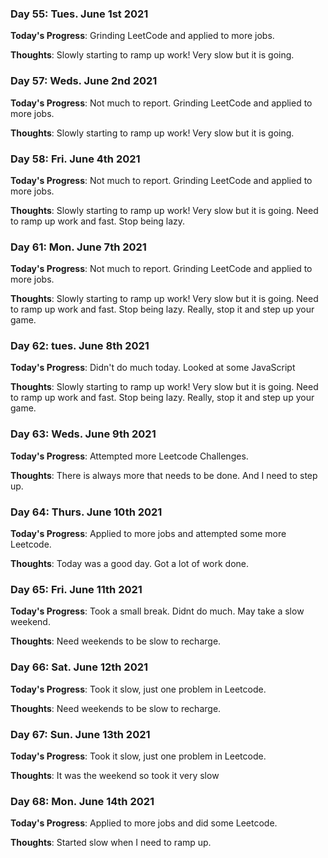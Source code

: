 ### Day 55: Tues. June 1st 2021

**Today's Progress**: Grinding LeetCode and applied to more jobs. 

**Thoughts**: Slowly starting to ramp up work! Very slow but it is going.

### Day 57: Weds. June 2nd 2021

**Today's Progress**: Not much to report. Grinding LeetCode and applied to more jobs. 

**Thoughts**: Slowly starting to ramp up work! Very slow but it is going.

### Day 58: Fri. June 4th 2021

**Today's Progress**: Not much to report. Grinding LeetCode and applied to more jobs. 

**Thoughts**: Slowly starting to ramp up work! Very slow but it is going. Need to ramp up work and fast. Stop being lazy.

### Day 61: Mon. June 7th 2021

**Today's Progress**: Not much to report. Grinding LeetCode and applied to more jobs. 

**Thoughts**: Slowly starting to ramp up work! Very slow but it is going. Need to ramp up work and fast. Stop being lazy. Really, stop it and step up your game. 

### Day 62: tues. June 8th 2021

**Today's Progress**: Didn't do much today. Looked at some JavaScript

**Thoughts**: Slowly starting to ramp up work! Very slow but it is going. Need to ramp up work and fast. Stop being lazy. Really, stop it and step up your game. 

### Day 63: Weds. June 9th 2021

**Today's Progress**: Attempted more Leetcode Challenges.

**Thoughts**: There is always more that needs to be done. And I need to step up.

### Day 64: Thurs. June 10th 2021

**Today's Progress**: Applied to more jobs and attempted some more Leetcode.

**Thoughts**: Today was a good day. Got a lot of work done.

### Day 65: Fri. June 11th 2021

**Today's Progress**: Took a small break. Didnt do much. May take a slow weekend.

**Thoughts**: Need weekends to be slow to recharge.

### Day 66: Sat. June 12th 2021

**Today's Progress**: Took it slow, just one problem in Leetcode.

**Thoughts**: Need weekends to be slow to recharge.

### Day 67: Sun. June 13th 2021

**Today's Progress**: Took it slow, just one problem in Leetcode.

**Thoughts**: It was the weekend so took it very slow

### Day 68: Mon. June 14th 2021

**Today's Progress**: Applied to more jobs and did some Leetcode.

**Thoughts**: Started slow when I need to ramp up.